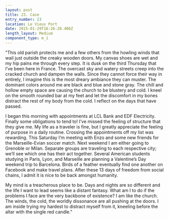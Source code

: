 ```yaml
---
layout: post
title: 23. Case
entry_number: 23
location: Le Vieux Port
date: 2015-01-29T16:26:28.406Z
length_layout: Medium
component_type: m_1
---
```

"This old parish protects me and a few others from the howling winds that wail just outside the creaky wooden doors. My canvas shoes are wet and my hip pains me through every step. It is dusk on the third Thursday that I’ve been here in France. The overcast sky and watery streets creep into the cracked church and dampen the walls. Since they cannot force their way in entirely, I imagine this is the most dreary ambiance they can muster. The dominant colors around me are black and blue and stone gray. The chill and hollow empty space are causing the church to be blustery and cold. I kneel on the smooth rounded bar at my feet and let the discomfort in my bones distract the rest of my body from the cold. I reflect on the days that have passed. 

I began this morning with appointments at LCL Bank and EDF Electricity. Finally some obligations to tend to! I’ve missed the feeling of structure that they give me. My life as a traveler is fine, but I greatly appreciate the feeling of purpose in a daily routine. Crossing the appointments off my list was rewarding. This Saturday I’m meeting with Enzo and some new friends for the Marseille-Evian soccer match. Next weekend I am either going to Grenoble or Milan. Separate groups are traveling to each respective city; we’ll see which one has their act together. Several American students studying in Paris, Lyon, and Marseille are planning a Valentine’s Day weekend trip to Barcelona. Birds of a feather eventually find one another on Facebook and make travel plans. After these 13 days of freedom from social chains, I admit it is nice to be back amongst humanity. 

My mind is a treacherous place to be. Days and nights are so different and the life I want to lead seems like a distant fantasy. What am I to do if the problems I face are the very backbone of existence? I am like the church. The winds, the cold, the worldly dissonance are all pushing at the doors. I am inside trying my hardest to distract myself from it, kneeling before the altar with the single red candle."